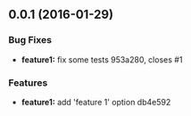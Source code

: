<a name="0.0.1"></a>
## 0.0.1 (2016-01-29)


### Bug Fixes

* **feature1:** fix some tests 953a280, closes #1

### Features

* **feature1:** add 'feature 1' option db4e592



